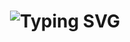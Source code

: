 <div align="center">
    <h1>
        <img src="https://readme-typing-svg.herokuapp.com?font=lilita+one&size=40&duration=3000&color=B7E0FF&center=true&vCenter=true&width=435&lines=Hewoo..+I'm+Valencia;This+is..;..my+Github..;" alt="Typing SVG"/>
    </h1>
</div>


<!--
## Hi there 👋

**margaretavalen/margaretavalen** is a ✨ _special_ ✨ repository because its `README.md` (this file) appears on your GitHub profile.

Here are some ideas to get you started:

- 🔭 I’m currently working on ...
- 🌱 I’m currently learning ...
- 👯 I’m looking to collaborate on ...
- 🤔 I’m looking for help with ...
- 💬 Ask me about ...
- 📫 How to reach me: ...
- 😄 Pronouns: ...
- ⚡ Fun fact: ...
-->
